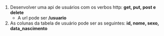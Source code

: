 1. Desenvolver uma api de usuários com os verbos http: **get, put, post e delete**
    - A url pode ser **/usuario**
2. As colunas da tabela de usuário pode ser as seguintes: **id, nome, sexo, data_nascimento**